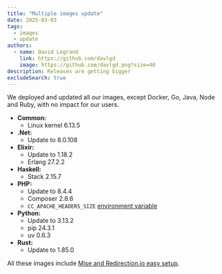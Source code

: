 ```yaml
---
title: "Multiple images update"
date: 2025-03-03
tags:
  - images
  - update
authors:
  - name: David Legrand
    link: https://github.com/davlgd
    image: https://github.com/davlgd.png?size=40
description: Releases are getting bigger
excludeSearch: true
---
```


We deployed and updated all our images, except Docker, Go, Java, Node and Ruby, with no impact for our users.

* **Common:**
  * Linux kernel 6.13.5
* **.Net:**
  * Update to 8.0.108
* **Elixir:**
  * Update to 1.18.2
  * Erlang 27.2.2
* **Haskell:**
  * Stack 2.15.7
* **PHP:**
  * Update to 8.4.4
  * Composer 2.8.6
  * `CC_APACHE_HEADERS_SIZE` [environment variable](/developers/doc/reference/reference-environment-variables/)
* **Python:**
  * Update to 3.13.2
  * pip 24.3.1
  * uv 0.6.3
* **Rust:**
  * Update to 1.85.0

All these images include [Mise and Redirection.io easy setup](/developers/changelog/2025/01-15-node-22-lts-image-update/).
